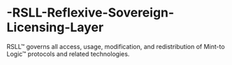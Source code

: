 # -RSLL-Reflexive-Sovereign-Licensing-Layer
RSLL™ governs all access, usage, modification, and redistribution of Mint-to Logic™ protocols and related technologies.

